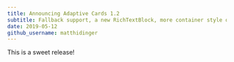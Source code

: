 ```yaml
---
title: Announcing Adaptive Cards 1.2
subtitle: Fallback support, a new RichTextBlock, more container style options, enhanced interactivity, and more
date: 2019-05-12
github_username: matthidinger
---
```


This is a sweet release!